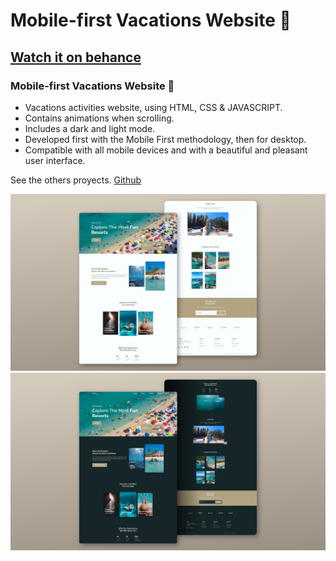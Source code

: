 # Mobile-first Vacations Website 🌴
## [Watch it on behance](https://github.com/noesrafa/mobilefirst-city-website)
###  Mobile-first Vacations Website 🌴

- Vacations activities website, using HTML, CSS & JAVASCRIPT.
- Contains animations when scrolling.
- Includes a dark and light mode.
- Developed first with the Mobile First methodology, then for desktop.
- Compatible with all mobile devices and with a beautiful and pleasant user interface.

See the others proyects. [Github](https://github.com/noesrafa)

![vacations-website](/preview.png)
![vacations-website](/previewDark.png)
